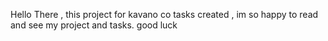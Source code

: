 Hello There , this project for kavano co tasks created , im so happy to read and see my project and tasks.
good luck
